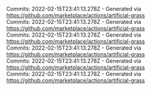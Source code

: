 Commits: 2022-02-15T23:41:13.278Z - Generated via https://github.com/marketplace/actions/artificial-grass
<br>
Commits: 2022-02-15T23:41:13.278Z - Generated via https://github.com/marketplace/actions/artificial-grass
<br>
Commits: 2022-02-15T23:41:13.278Z - Generated via https://github.com/marketplace/actions/artificial-grass
<br>
Commits: 2022-02-15T23:41:13.278Z - Generated via https://github.com/marketplace/actions/artificial-grass
<br>
Commits: 2022-02-15T23:41:13.278Z - Generated via https://github.com/marketplace/actions/artificial-grass
<br>
Commits: 2022-02-15T23:41:13.278Z - Generated via https://github.com/marketplace/actions/artificial-grass
<br>
